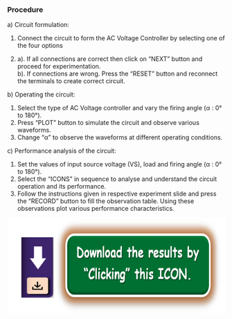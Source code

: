 ### Procedure

a) Circuit formulation:
<br>

1. Connect the circuit to form the AC Voltage Controller by selecting one of the four options

2. 
    a). If all connections are correct then click on “NEXT” button and proceed for experimentation.<br>
    b). If connections are wrong. Press the “RESET” button and reconnect the terminals to create correct circuit.

b) Operating the circuit: 
<br>

1) Select the type of AC Voltage controller and vary the firing angle (α : 0&#176; to 180&#176;).<br>
2) Press “PLOT” button to simulate the circuit and observe various waveforms.<br>
3) Change “α” to observe the waveforms at different operating conditions.<br>


c) Performance analysis of the circuit: 
 <br>

1) Set the values of input source voltage (VS), load and firing angle (α : 0&#176; to 180&#176;).
2) Select the “ICONS” in sequence to analyse and understand the circuit operation and its performance.
3) Follow the instructions given in respective experiment slide and press the “RECORD” button to fill the observation table. Using these observations plot various performance characteristics.

<center>
  <img src="images/proced1.png" height="220px">
</center>
